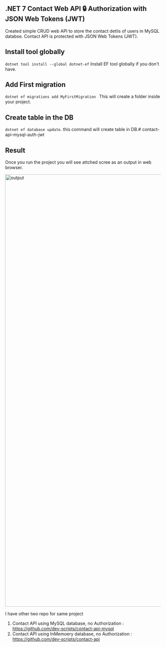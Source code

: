 ## .NET 7 Contact Web API 🔒 Authorization with JSON Web Tokens (JWT)

Created simple CRUD web API to store the contact detils of users in MySQL databse. Contact API is protected with JSON Web Tokens (JWT).
## Install tool globally
`dotnet tool install --global dotnet-ef` Install EF tool globally if you don't have.  

## Add First migration
`dotnet ef migrations add MyFirstMigration ` This will create a folder inside your project.

## Create table in the DB
`dotnet ef database update`. this command will create table in DB.# contact-api-mysql-auth-jwt

## Result
Once you run the project you will see attched scree as an output in web browser.

<img width="1394" alt="output" src="https://github.com/dev-scripts/contact-api-mysql-auth-jwt/assets/9651702/fbebdb88-ed0e-4574-9601-31dc1c46cd3d">

I have other two repo for same project

1. Contact API using MySQL database, no Authorization : https://github.com/dev-scripts/contact-api-mysql
2. Contact API using InMemoery database, no Authorization : https://github.com/dev-scripts/contact-api
